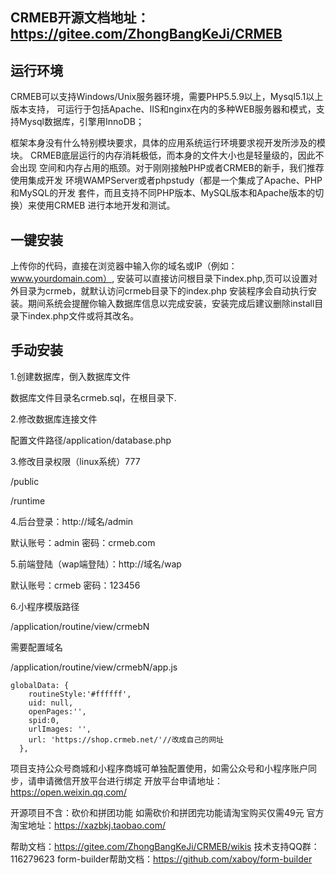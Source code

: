 ## CRMEB开源文档地址：https://gitee.com/ZhongBangKeJi/CRMEB

## 运行环境
CRMEB可以支持Windows/Unix服务器环境，需要PHP5.5.9以上，Mysql5.1以上版本支持， 可运行于包括Apache、IIS和nginx在内的多种WEB服务器和模式，支持Mysql数据库，引擎用InnoDB；


框架本身没有什么特别模块要求，具体的应用系统运行环境要求视开发所涉及的模块。 CRMEB底层运行的内存消耗极低，而本身的文件大小也是轻量级的，因此不会出现 空间和内存占用的瓶颈。对于刚刚接触PHP或者CRMEB的新手，我们推荐使用集成开发 环境WAMPServer或者phpstudy（都是一个集成了Apache、PHP和MySQL的开发 套件，而且支持不同PHP版本、MySQL版本和Apache版本的切换）来使用CRMEB 进行本地开发和测试。


## 一键安装
上传你的代码，直接在浏览器中输入你的域名或IP（例如：www.yourdomain.com）,
安装可以直接访问根目录下index.php,页可以设置对外目录为crmeb，就默认访问crmeb目录下的index.php
安装程序会自动执行安装。期间系统会提醒你输入数据库信息以完成安装，安装完成后建议删除install目录下index.php文件或将其改名。
## 手动安装

1.创建数据库，倒入数据库文件

数据库文件目录名crmeb.sql，在根目录下.

2.修改数据库连接文件

配置文件路径/application/database.php

3.修改目录权限（linux系统）777

/public

/runtime

4.后台登录：http://域名/admin

默认账号：admin 密码：crmeb.com

5.前端登陆（wap端登陆）：http://域名/wap

默认账号：crmeb 密码：123456

6.小程序模版路径

/application/routine/view/crmebN

需要配置域名

/application/routine/view/crmebN/app.js

```
globalData: {
    routineStyle:'#ffffff',
    uid: null,
    openPages:'',
    spid:0,
    urlImages: '',
    url: 'https://shop.crmeb.net/'//改成自己的网址
  },
```

项目支持公众号商城和小程序商城可单独配置使用，如需公众号和小程序账户同步，请申请微信开放平台进行绑定
开放平台申请地址：https://open.weixin.qq.com/

开源项目不含：砍价和拼团功能
如需砍价和拼团完功能请淘宝购买仅需49元
官方淘宝地址：https://xazbkj.taobao.com/

帮助文档：https://gitee.com/ZhongBangKeJi/CRMEB/wikis
技术支持QQ群：116279623
form-builder帮助文档：https://github.com/xaboy/form-builder